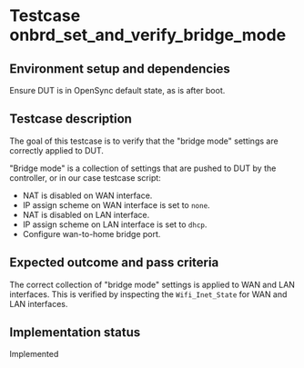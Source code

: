 # Testcase onbrd_set_and_verify_bridge_mode

## Environment setup and dependencies

Ensure DUT is in OpenSync default state, as is after boot.

## Testcase description

The goal of this testcase is to verify that the "bridge mode" settings are correctly applied to DUT.

"Bridge mode" is a collection of settings that are pushed to DUT by the controller, or in our case testcase script:

- NAT is disabled on WAN interface.
- IP assign scheme on WAN interface is set to `none`.
- NAT is disabled on LAN interface.
- IP assign scheme on LAN interface is set to `dhcp`.
- Configure wan-to-home bridge port.

## Expected outcome and pass criteria

The correct collection of "bridge mode" settings is applied to WAN and LAN interfaces. This is verified by inspecting
the `Wifi_Inet_State` for WAN and LAN interfaces.

## Implementation status

Implemented
